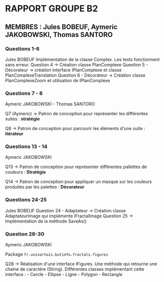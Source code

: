 # RAPPORT GROUPE B2

## MEMBRES : Jules BOBEUF, Aymeric JAKOBOWSKI, Thomas SANTORO

### Questions 1-6
Jules BOBEUF
Implémentation de la classe Complex. Les tests fonctionnent sans erreur.
Question 4 -> Création classe PlanComplexe
Question 5 - Décorateur -> création interface IPlanComplexe et classe PlanComplexeTranslation
Question 6 - Décorateur -> Création classe PlanComplexeZoom et utilisation de IPlanComplexe

### Questions 7 - 8
Aymeric JAKOBOWSKI - Thomas SANTORO

Q7 (Aymeric) -> Patron de conception pour représenter les différentes suites : **stratégie**

Q8 -> Patron de conception pour parcourir les éléments d'une suite : **itérateur**

### Questions 13 - 14
Aymeric JAKOBOWSKI

Q13 -> Patron de conception pour représenter différentes pallettes de couleurs : **Stratégie**

Q14 -> Patron de conception pour appliquer un masque sur les couleurs produites par les palettes : **Décorateur**

### Questions 24-25
Jules BOBEUF
Question 24 - Adaptateur -> Création classe AdaptateurImage qui implémente IFractalImage
Question 25 -> Implémentation de la méthode SaveAs()

### Question 28-30
Aymeric JAKOBOWSKI

Package ``fr.univartois.butinfo.fractals.figures``

Q28 -> Réalisation d'une interface IFigures. Une méthode qui retourne une chaine de caractère (String).
Différentes classes implémentant cette interface :
	- Cercle
	- Ellipse
	- Ligne
	- Polygon
	- Rectangle

